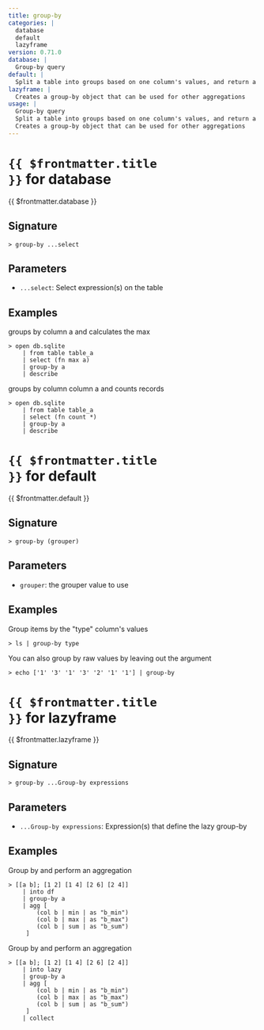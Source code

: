 ```yaml
---
title: group-by
categories: |
  database
  default
  lazyframe
version: 0.71.0
database: |
  Group-by query
default: |
  Split a table into groups based on one column's values, and return a record with those groups.
lazyframe: |
  Creates a group-by object that can be used for other aggregations
usage: |
  Group-by query
  Split a table into groups based on one column's values, and return a record with those groups.
  Creates a group-by object that can be used for other aggregations
---
```


# <code>{{ $frontmatter.title }}</code> for database

<div class='command-title'>{{ $frontmatter.database }}</div>

## Signature

```> group-by ...select```

## Parameters

 -  `...select`: Select expression(s) on the table

## Examples

groups by column a and calculates the max
```shell
> open db.sqlite
    | from table table_a
    | select (fn max a)
    | group-by a
    | describe
```

groups by column column a and counts records
```shell
> open db.sqlite
    | from table table_a
    | select (fn count *)
    | group-by a
    | describe
```

# <code>{{ $frontmatter.title }}</code> for default

<div class='command-title'>{{ $frontmatter.default }}</div>

## Signature

```> group-by (grouper)```

## Parameters

 -  `grouper`: the grouper value to use

## Examples

Group items by the "type" column's values
```shell
> ls | group-by type
```

You can also group by raw values by leaving out the argument
```shell
> echo ['1' '3' '1' '3' '2' '1' '1'] | group-by
```

# <code>{{ $frontmatter.title }}</code> for lazyframe

<div class='command-title'>{{ $frontmatter.lazyframe }}</div>

## Signature

```> group-by ...Group-by expressions```

## Parameters

 -  `...Group-by expressions`: Expression(s) that define the lazy group-by

## Examples

Group by and perform an aggregation
```shell
> [[a b]; [1 2] [1 4] [2 6] [2 4]]
    | into df
    | group-by a
    | agg [
        (col b | min | as "b_min")
        (col b | max | as "b_max")
        (col b | sum | as "b_sum")
     ]
```

Group by and perform an aggregation
```shell
> [[a b]; [1 2] [1 4] [2 6] [2 4]]
    | into lazy
    | group-by a
    | agg [
        (col b | min | as "b_min")
        (col b | max | as "b_max")
        (col b | sum | as "b_sum")
     ]
    | collect
```
